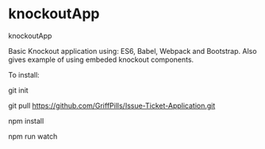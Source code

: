 # knockoutApp
knockoutApp

Basic Knockout application using: ES6, Babel, Webpack and Bootstrap. Also gives example of using embeded knockout components.

To install:

git init

git pull https://github.com/GriffPills/Issue-Ticket-Application.git

npm install

npm run watch
